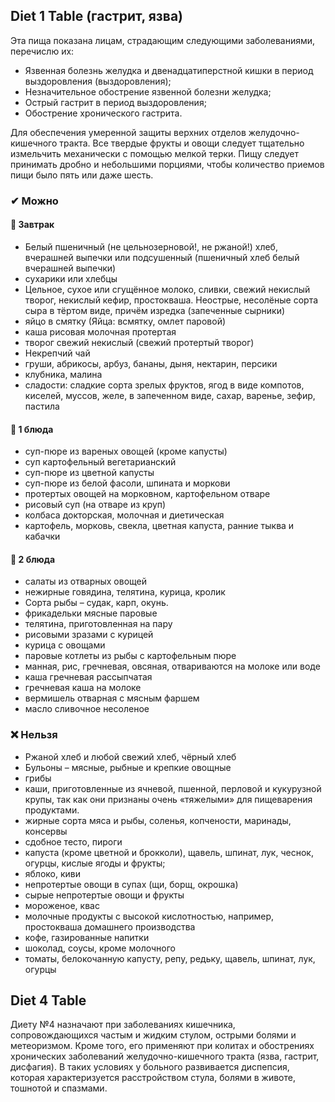 ## Diet 1 Table (гастрит, язва)
Эта пища показана лицам, страдающим следующими заболеваниями, перечислю их:
- Язвенная болезнь желудка и двенадцатиперстной кишки в период выздоровления (выздоровления);
- Незначительное обострение язвенной болезни желудка;
- Острый гастрит в период выздоровления;
- Обострение хронического гастрита.

Для обеспечения умеренной защиты верхних отделов желудочно-кишечного тракта. Все твердые фрукты и овощи следует тщательно измельчить механически с помощью мелкой терки. Пищу следует принимать дробно и небольшими порциями, чтобы количество приемов пищи было пять или даже шесть. 

### ✔ Можно
#### 🥘 Завтрак
- Белый пшеничный (не цельнозерновой!, не ржаной!) хлеб, вчерашней выпечки или подсушенный (пшеничный хлеб белый вчерашней выпечки)
- сухарики или хлебцы
- Цельное, сухое или сгущённое молоко, сливки, свежий некислый творог, некислый кефир, простокваша. Неострые, несолёные сорта сыра в тёртом виде, причём изредка (запеченные сырники)
- яйцо в смятку (Яйца: всмятку, омлет паровой)
- каша рисовая молочная протертая
- творог свежий некислый (свежий протертый творог)
- Некрепчий чай
- груши, абрикосы, арбуз, бананы, дыня, нектарин, персики
- клубника, малина
- сладости: сладкие сорта зрелых фруктов, ягод в виде компотов, киселей, муссов, желе, в запеченном виде, сахар, варенье, зефир, пастила

#### 🍵 1 блюда
- суп-пюре из вареных овощей (кроме капусты)
- суп картофельный вегетарианский
- суп-пюре из цветной капусты
- суп-пюре из белой фасоли, шпината и моркови
- протертых овощей на морковном, картофельном отваре
- рисовый суп (на отваре из круп)
- колбаса докторская, молочная и диетическая
- картофель, морковь, свекла, цветная капуста, ранние тыква и кабачки

#### 🥗 2 блюда
- салаты из отварных овощей
- нежирные говядина, телятина, курица, кролик
- Сорта рыбы – судак, карп, окунь.
- фрикадельки мясные паровые
- телятина, приготовленная на пару
- рисовыми зразами с курицей
- курица с овощами
- паровые котлеты из рыбы с картофельным пюре
- манная, рис, гречневая, овсяная, отвариваются на молоке или воде
- каша гречневая рассыпчатая
- гречневая каша на молоке
- вермишель отварная с мясным фаршем
- масло сливочное несоленое

### ❌ Нельзя
- Ржаной хлеб и любой свежий хлеб, чёрный хлеб
- Бульоны – мясные, рыбные и крепкие овощные
- грибы
- каши, приготовленные из ячневой, пшенной, перловой и кукурузной крупы, так как они признаны очень «тяжелыми» для пищеварения продуктами.
- жирные сорта мяса и рыбы, соленья, копчености, маринады, консервы
- сдобное тесто, пироги
- капуста (кроме цветной и брокколи), щавель, шпинат, лук, чеснок, огурцы, кислые ягоды и фрукты;
- яблоко, киви
- непротертые овощи в супах (щи, борщ, окрошка)
- сырые непротертые овощи и фрукты
- мороженое, квас
- молочные продукты с высокой кислотностью, например, простокваша домашнего производства
- кофе, газированные напитки
- шоколад, соусы, кроме молочного
- томаты, белокочанную капусту, репу, редьку, щавель, шпинат, лук, огурцы

## Diet 4 Table
Диету №4 назначают при заболеваниях кишечника, сопровождающихся частым и жидким стулом, острыми болями и метеоризмом. Кроме того, его применяют при колитах и ​​обострениях хронических заболеваний желудочно-кишечного тракта (язва, гастрит, дисфагия). В таких условиях у больного развивается диспепсия, которая характеризуется расстройством стула, болями в животе, тошнотой и спазмами.

[^1]: https://medaboutme.ru/articles/dieta_stol_nomer_1_pitanie_pri_gastrite_i_yazve_zheludka/
[^2]: https://medside.ru/dieta-stol-1
